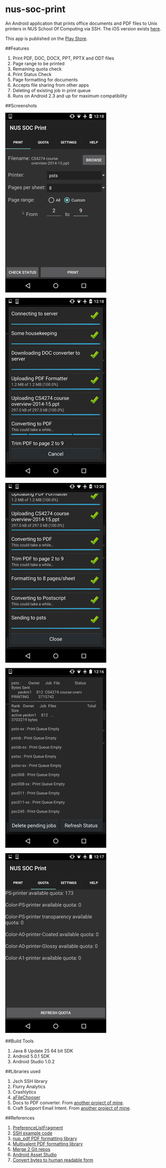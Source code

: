 nus-soc-print
=============

An Android application that prints office documents and PDF files to Unix printers in NUS School Of Computing via SSH. The iOS version exists [here](https://github.com/yeokm1/nus-soc-print-ios/).

This app is published on the [Play Store](https://play.google.com/store/apps/details?id=com.yeokm1.nussocprintandroid).

##Features
1. Print PDF, DOC, DOCX, PPT, PPTX and ODT files
2. Page range to be printed
3. Remaining quota check
4. Print Status Check
5. Page formatting for documents
6. Accepts file sharing from other apps
7. Deleting of existing job in print queue
8. Runs on Android 2.3 and up for maximum compatibility

##Screenshots

<a href="play-store-stuff/main.png"><img src="play-store-stuff/main.png" align="centre" height="568" width="320" ></a>
<p></p>
<a href="play-store-stuff/printing1.png"><img src="play-store-stuff/printing1.png" align="centre" height="568" width="320" ></a>
<p></p>
<a href="play-store-stuff/printing2.png"><img src="play-store-stuff/printing2.png" align="centre" height="568" width="320" ></a>
<p></p>
<a href="play-store-stuff/status.png"><img src="play-store-stuff/status.png" align="centre" height="568" width="320" ></a>
<p></p>
<a href="play-store-stuff/quota.png"><img src="play-store-stuff/quota.png" align="centre" height="568" width="320" ></a>
<p></p>


##Build Tools
1. Java 8 Update 25 64 bit SDK
2. Android 5.0.1 SDK
3. Android Studio 1.0.2

##Libraries used
1. Jsch SSH library
2. Flurry Analytics
3. Crashlytics
4. [aFileChooser](https://github.com/iPaulPro/aFileChooser)
5. Docs to PDF converter. From [another project of mine](https://github.com/yeokm1/docs-to-pdf-converter).
6. Craft Support Email Intent. From [another project of mine](https://github.com/yeokm1/craft-support-email-intent).

##References
1. [PreferenceListFragment](https://github.com/artiomchi/AndroidExtensions/blob/master/AndroidExtensions/src/main/java/org/flexlabs/androidextensions/preference/PreferenceListFragment.java)
2. [SSH example code](http://stackoverflow.com/questions/2405885/any-good-jsch-examples)
3. [nup_pdf PDF formatting library](http://blog.rubypdf.com/2007/08/24/how-to-make-n-up-pdf-with-free-software/)
4. [Multivalent PDF formatting library](http://multivalent.sourceforge.net/Tools/pdf/Impose.html)
5. [Merge 2 Git repos](http://blog.caplin.com/2013/09/18/merging-two-git-repositories/)
6. [Android Asset Studio](http://romannurik.github.io/AndroidAssetStudio/)
7. [Convert bytes to human readable form](http://stackoverflow.com/questions/3758606/how-to-convert-byte-size-into-human-readable-format-in-java)
